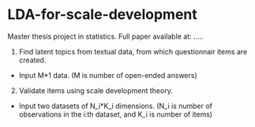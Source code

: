 # LDA-for-scale-development

Master thesis project in statistics. Full paper available at: .....

1. Find latent topics from textual data, from which questionnair items are created. 
  - Input M*1 data. (M is number of open-ended answers)
2. Validate items using scale development theory.
  - Input two datasets of N_i*K_i dimensions. (N_i is number of observations in the i:th dataset, and K_i is number of items)
